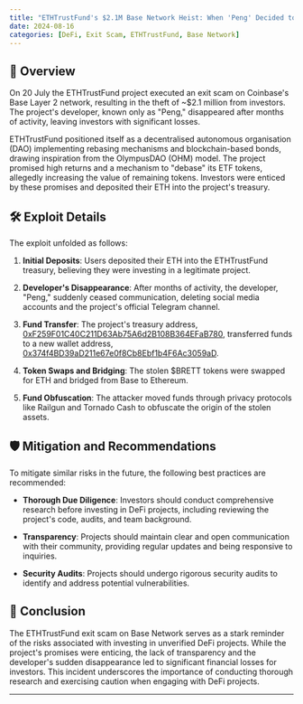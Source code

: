 ```yaml
---
title: "ETHTrustFund's $2.1M Base Network Heist: When 'Peng' Decided to Keep the Change"
date: 2024-08-16
categories: [DeFi, Exit Scam, ETHTrustFund, Base Network]
---
```


## 🧠 Overview

On 20 July the ETHTrustFund project executed an exit scam on Coinbase's Base Layer 2 network, resulting in the theft of ~$2.1 million from investors. The project's developer, known only as "Peng," disappeared after months of activity, leaving investors with significant losses.

ETHTrustFund positioned itself as a decentralised autonomous organisation (DAO) implementing rebasing mechanisms and blockchain-based bonds, drawing inspiration from the OlympusDAO (OHM) model. The project promised high returns and a mechanism to "debase" its ETF tokens, allegedly increasing the value of remaining tokens. Investors were enticed by these promises and deposited their ETH into the project's treasury.

## 🛠️ Exploit Details

The exploit unfolded as follows:

1. **Initial Deposits**: Users deposited their ETH into the ETHTrustFund treasury, believing they were investing in a legitimate project.

2. **Developer's Disappearance**: After months of activity, the developer, "Peng," suddenly ceased communication, deleting social media accounts and the project's official Telegram channel.

3. **Fund Transfer**: The project's treasury address, [0xF259F01C40C211D63Ab75A6d2B108B364EFaB780](https://basescan.org/address/0xF259F01C40C211D63Ab75A6d2B108B364EFaB780), transferred funds to a new wallet address, [0x374f4BD39aD211e67e0f8Cb8Ebf1b4F6Ac3059aD](https://etherscan.io/address/0x374f4BD39aD211e67e0f8Cb8Ebf1b4F6Ac3059aD).

4. **Token Swaps and Bridging**: The stolen $BRETT tokens were swapped for ETH and bridged from Base to Ethereum.

5. **Fund Obfuscation**: The attacker moved funds through privacy protocols like Railgun and Tornado Cash to obfuscate the origin of the stolen assets.

## 🛡️ Mitigation and Recommendations

To mitigate similar risks in the future, the following best practices are recommended:

- **Thorough Due Diligence**: Investors should conduct comprehensive research before investing in DeFi projects, including reviewing the project's code, audits, and team background.

- **Transparency**: Projects should maintain clear and open communication with their community, providing regular updates and being responsive to inquiries.

- **Security Audits**: Projects should undergo rigorous security audits to identify and address potential vulnerabilities.

## 🧠 Conclusion

The ETHTrustFund exit scam on Base Network serves as a stark reminder of the risks associated with investing in unverified DeFi projects. While the project's promises were enticing, the lack of transparency and the developer's sudden disappearance led to significant financial losses for investors. This incident underscores the importance of conducting thorough research and exercising caution when engaging with DeFi projects.

---

